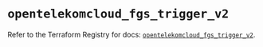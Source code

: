 # `opentelekomcloud_fgs_trigger_v2`

Refer to the Terraform Registry for docs: [`opentelekomcloud_fgs_trigger_v2`](https://registry.terraform.io/providers/opentelekomcloud/opentelekomcloud/1.36.37/docs/resources/fgs_trigger_v2).
